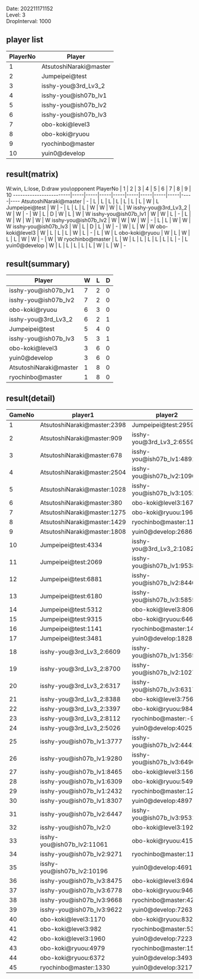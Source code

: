 Date: 202211171152  
Level: 3  
DropInterval: 1000  
## player list
PlayerNo  |  Player
----------|------------------------
1         |  AtsutoshiNaraki@master
2         |  Jumpeipei@test
3         |  isshy-you@3rd_Lv3_2
4         |  isshy-you@ish07b_lv1
5         |  isshy-you@ish07b_lv2
6         |  isshy-you@ish07b_lv3
7         |  obo-koki@level3
8         |  obo-koki@ryuou
9         |  ryochinbo@master
10        |  yuin0@develop
## result(matrix)
W:win, L:lose, D:draw
you\opponent PlayerNo   |  1  |  2  |  3  |  4  |  5  |  6  |  7  |  8  |  9  |  10
------------------------|-----|-----|-----|-----|-----|-----|-----|-----|-----|----
AtsutoshiNaraki@master  |  -  |  L  |  L  |  L  |  L  |  L  |  L  |  L  |  W  |  L
Jumpeipei@test          |  W  |  -  |  L  |  L  |  L  |  W  |  W  |  W  |  L  |  W
isshy-you@3rd_Lv3_2     |  W  |  W  |  -  |  W  |  L  |  D  |  W  |  L  |  W  |  W
isshy-you@ish07b_lv1    |  W  |  W  |  L  |  -  |  L  |  W  |  W  |  W  |  W  |  W
isshy-you@ish07b_lv2    |  W  |  W  |  W  |  W  |  -  |  L  |  L  |  W  |  W  |  W
isshy-you@ish07b_lv3    |  W  |  L  |  D  |  L  |  W  |  -  |  W  |  L  |  W  |  W
obo-koki@level3         |  W  |  L  |  L  |  L  |  W  |  L  |  -  |  L  |  W  |  L
obo-koki@ryuou          |  W  |  L  |  W  |  L  |  L  |  W  |  W  |  -  |  W  |  W
ryochinbo@master        |  L  |  W  |  L  |  L  |  L  |  L  |  L  |  L  |  -  |  L
yuin0@develop           |  W  |  L  |  L  |  L  |  L  |  L  |  W  |  L  |  W  |  -
## result(summary)
Player                  |  W  |  L  |  D
------------------------|-----|-----|---
isshy-you@ish07b_lv1    |  7  |  2  |  0
isshy-you@ish07b_lv2    |  7  |  2  |  0
obo-koki@ryuou          |  6  |  3  |  0
isshy-you@3rd_Lv3_2     |  6  |  2  |  1
Jumpeipei@test          |  5  |  4  |  0
isshy-you@ish07b_lv3    |  5  |  3  |  1
obo-koki@level3         |  3  |  6  |  0
yuin0@develop           |  3  |  6  |  0
AtsutoshiNaraki@master  |  1  |  8  |  0
ryochinbo@master        |  1  |  8  |  0
## result(detail)
GameNo  |  player1                      |  player2
--------|-------------------------------|----------------------------
1       |  AtsutoshiNaraki@master:2398  |  Jumpeipei@test:2959
2       |  AtsutoshiNaraki@master:909   |  isshy-you@3rd_Lv3_2:6559
3       |  AtsutoshiNaraki@master:678   |  isshy-you@ish07b_lv1:4891
4       |  AtsutoshiNaraki@master:2504  |  isshy-you@ish07b_lv2:10900
5       |  AtsutoshiNaraki@master:1028  |  isshy-you@ish07b_lv3:10529
6       |  AtsutoshiNaraki@master:380   |  obo-koki@level3:1675
7       |  AtsutoshiNaraki@master:1275  |  obo-koki@ryuou:1963
8       |  AtsutoshiNaraki@master:1429  |  ryochinbo@master:1130
9       |  AtsutoshiNaraki@master:1808  |  yuin0@develop:2686
10      |  Jumpeipei@test:4334          |  isshy-you@3rd_Lv3_2:10824
11      |  Jumpeipei@test:2069          |  isshy-you@ish07b_lv1:9538
12      |  Jumpeipei@test:6881          |  isshy-you@ish07b_lv2:8440
13      |  Jumpeipei@test:6180          |  isshy-you@ish07b_lv3:5855
14      |  Jumpeipei@test:5312          |  obo-koki@level3:806
15      |  Jumpeipei@test:9315          |  obo-koki@ryuou:6468
16      |  Jumpeipei@test:1141          |  ryochinbo@master:1465
17      |  Jumpeipei@test:3481          |  yuin0@develop:1828
18      |  isshy-you@3rd_Lv3_2:6609     |  isshy-you@ish07b_lv1:3565
19      |  isshy-you@3rd_Lv3_2:8700     |  isshy-you@ish07b_lv2:10270
20      |  isshy-you@3rd_Lv3_2:6317     |  isshy-you@ish07b_lv3:6317
21      |  isshy-you@3rd_Lv3_2:8388     |  obo-koki@level3:756
22      |  isshy-you@3rd_Lv3_2:3397     |  obo-koki@ryuou:9845
23      |  isshy-you@3rd_Lv3_2:8112     |  ryochinbo@master:-926
24      |  isshy-you@3rd_Lv3_2:5026     |  yuin0@develop:4025
25      |  isshy-you@ish07b_lv1:3777    |  isshy-you@ish07b_lv2:4441
26      |  isshy-you@ish07b_lv1:9280    |  isshy-you@ish07b_lv3:6490
27      |  isshy-you@ish07b_lv1:8465    |  obo-koki@level3:1564
28      |  isshy-you@ish07b_lv1:6309    |  obo-koki@ryuou:5495
29      |  isshy-you@ish07b_lv1:2432    |  ryochinbo@master:1200
30      |  isshy-you@ish07b_lv1:8307    |  yuin0@develop:4897
31      |  isshy-you@ish07b_lv2:6447    |  isshy-you@ish07b_lv3:9531
32      |  isshy-you@ish07b_lv2:0       |  obo-koki@level3:1925
33      |  isshy-you@ish07b_lv2:11061   |  obo-koki@ryuou:4156
34      |  isshy-you@ish07b_lv2:9271    |  ryochinbo@master:1120
35      |  isshy-you@ish07b_lv2:10196   |  yuin0@develop:4691
36      |  isshy-you@ish07b_lv3:8475    |  obo-koki@level3:694
37      |  isshy-you@ish07b_lv3:6778    |  obo-koki@ryuou:9468
38      |  isshy-you@ish07b_lv3:9668    |  ryochinbo@master:4221
39      |  isshy-you@ish07b_lv3:9622    |  yuin0@develop:7263
40      |  obo-koki@level3:1170         |  obo-koki@ryuou:8325
41      |  obo-koki@level3:982          |  ryochinbo@master:531
42      |  obo-koki@level3:1960         |  yuin0@develop:7223
43      |  obo-koki@ryuou:4979          |  ryochinbo@master:1577
44      |  obo-koki@ryuou:6372          |  yuin0@develop:3493
45      |  ryochinbo@master:1330        |  yuin0@develop:3217
